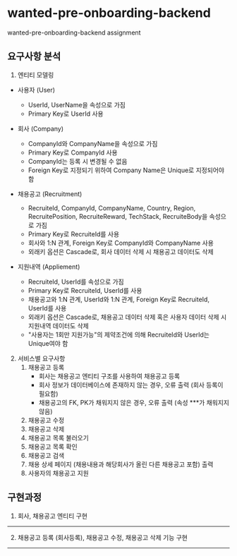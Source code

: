 # wanted-pre-onboarding-backend
wanted-pre-onboarding-backend assignment

## 요구사항 분석

1. 엔티티 모델링
 * 사용자 (User)
   - UserId, UserName을 속성으로 가짐
   - Primary Key로 UserId 사용
 * 회사 (Company)
   - CompanyId와 CompanyName을 속성으로 가짐
   - Primary Key로 CompanyId 사용
   - CompanyId는 등록 시 변경될 수 없음
   - Foreign Key로 지정되기 위하여 Company Name은 Unique로 지정되어야 함
  
 * 채용공고 (Recruitment)
   - RecruiteId, CompanyId, CompanyName, Country, Region, RecruitePosition, RecruiteReward, TechStack, RecruiteBody을 속성으로 가짐
   - Primary Key로 RecruiteId를 사용
   - 회사와 1:N 관계, Foreign Key로 CompanyId와 CompanyName 사용
   - 외래키 옵션은 Cascade로, 회사 데이터 삭제 시 채용공고 데이터도 삭제
  
 * 지원내역 (Appliement)
   - RecruiteId, UserId를 속성으로 가짐
   - Primary Key로 RecruiteId, UserId를 사용
   - 채용공고와 1:N 관계, UserId와 1:N 관계, Foreign Key로 RecruiteId, UserId를 사용
   - 외래키 옵션은 Cascade로, 채용공고 데이터 삭제 혹은 사용자 데이터 삭제 시 지원내역 데이터도 삭제
   - "사용자는 1회만 지원가능"의 제약조건에 의해 RecruiteId와 UserId는 Unique여야 함
     
2. 서비스별 요구사항
   1. 채용공고 등록
      - 회사는 채용공고 엔티티 구조를 사용하여 채용공고 등록
      - 회사 정보가 데이터베이스에 존재하지 않는 경우, 오류 출력 (회사 등록이 필요함)
      - 채용공고의 FK, PK가 채워지지 않은 경우, 오류 출력 (속성 ***가 채워지지 않음)
   2. 채용공고 수정
   3. 채용공고 삭제
   4. 채용공고 목록 불러오기
     1. 채용공고 목록 확인
     2. 채용공고 검색
   5. 채용 상세 페이지 (채용내용과 해당회사가 올린 다른 채용공고 포함) 출력   
   6. 사용자의 채용공고 지원
 
## 구현과정

1. 회사, 채용공고 엔티티 구현
----
2. 채용공고 등록 (회사등록), 채용공고 수정, 채용공고 삭제 기능 구현
----
